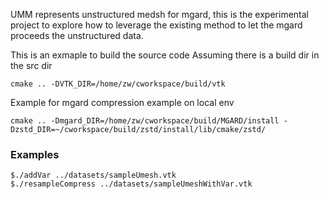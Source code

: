 UMM represents unstructured medsh for mgard, this is the experimental project to explore
how to leverage the existing method to let the mgard proceeds the unstructured data.


This is an exmaple to build the source code
Assuming there is a build dir in the src dir

```
cmake .. -DVTK_DIR=/home/zw/cworkspace/build/vtk
```

Example for mgard compression example on local env

```
cmake .. -Dmgard_DIR=/home/zw/cworkspace/build/MGARD/install -Dzstd_DIR=~/cworkspace/build/zstd/install/lib/cmake/zstd/
```


### Examples

```
$./addVar ../datasets/sampleUmesh.vtk 
$./resampleCompress ../datasets/sampleUmeshWithVar.vtk
```